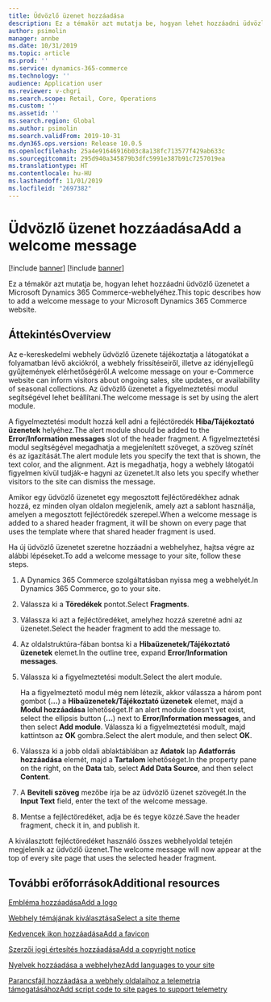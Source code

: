 ```yaml
---
title: Üdvözlő üzenet hozzáadása
description: Ez a témakör azt mutatja be, hogyan lehet hozzáadni üdvözlő üzenetet a Microsoft Dynamics 365 Commerce-webhelyéhez.
author: psimolin
manager: annbe
ms.date: 10/31/2019
ms.topic: article
ms.prod: ''
ms.service: dynamics-365-commerce
ms.technology: ''
audience: Application user
ms.reviewer: v-chgri
ms.search.scope: Retail, Core, Operations
ms.custom: ''
ms.assetid: ''
ms.search.region: Global
ms.author: psimolin
ms.search.validFrom: 2019-10-31
ms.dyn365.ops.version: Release 10.0.5
ms.openlocfilehash: 25a4e91646916b03c8a138fc713577f429ab633c
ms.sourcegitcommit: 295d940a345879b3dfc5991e387b91c7257019ea
ms.translationtype: HT
ms.contentlocale: hu-HU
ms.lasthandoff: 11/01/2019
ms.locfileid: "2697382"
---
```

# <a name="add-a-welcome-message"></a><span data-ttu-id="6b675-103">Üdvözlő üzenet hozzáadása</span><span class="sxs-lookup"><span data-stu-id="6b675-103">Add a welcome message</span></span>

[!include [banner](includes/preview-banner.md)]
[!include [banner](includes/banner.md)]

<span data-ttu-id="6b675-104">Ez a témakör azt mutatja be, hogyan lehet hozzáadni üdvözlő üzenetet a Microsoft Dynamics 365 Commerce-webhelyéhez.</span><span class="sxs-lookup"><span data-stu-id="6b675-104">This topic describes how to add a welcome message to your Microsoft Dynamics 365 Commerce website.</span></span>

## <a name="overview"></a><span data-ttu-id="6b675-105">Áttekintés</span><span class="sxs-lookup"><span data-stu-id="6b675-105">Overview</span></span>

<span data-ttu-id="6b675-106">Az e-kereskedelmi webhely üdvözlő üzenete tájékoztatja a látogatókat a folyamatban lévő akciókról, a webhely frissítéseiről, illetve az idényjellegű gyűjtemények elérhetőségéről.</span><span class="sxs-lookup"><span data-stu-id="6b675-106">A welcome message on your e-Commerce website can inform visitors about ongoing sales, site updates, or availability of seasonal collections.</span></span> <span data-ttu-id="6b675-107">Az üdvözlő üzenetet a figyelmeztetési modul segítségével lehet beállítani.</span><span class="sxs-lookup"><span data-stu-id="6b675-107">The welcome message is set by using the alert module.</span></span>

<span data-ttu-id="6b675-108">A figyelmeztetési modult hozzá kell adni a fejléctöredék **Hiba/Tájékoztató üzenetek** helyéhez.</span><span class="sxs-lookup"><span data-stu-id="6b675-108">The alert module should be added to the **Error/Information messages** slot of the header fragment.</span></span> <span data-ttu-id="6b675-109">A figyelmeztetési modul segítségével megadhatja a megjelenített szöveget, a szöveg színét és az igazítását.</span><span class="sxs-lookup"><span data-stu-id="6b675-109">The alert module lets you specify the text that is shown, the text color, and the alignment.</span></span> <span data-ttu-id="6b675-110">Azt is megadhatja, hogy a webhely látogatói figyelmen kívül tudják-e hagyni az üzenetet.</span><span class="sxs-lookup"><span data-stu-id="6b675-110">It also lets you specify whether visitors to the site can dismiss the message.</span></span>

<span data-ttu-id="6b675-111">Amikor egy üdvözlő üzenetet egy megosztott fejléctöredékhez adnak hozzá, ez minden olyan oldalon megjelenik, amely azt a sablont használja, amelyen a megosztott fejléctöredék szerepel.</span><span class="sxs-lookup"><span data-stu-id="6b675-111">When a welcome message is added to a shared header fragment, it will be shown on every page that uses the template where that shared header fragment is used.</span></span>

<span data-ttu-id="6b675-112">Ha új üdvözlő üzenetet szeretne hozzáadni a webhelyhez, hajtsa végre az alábbi lépéseket.</span><span class="sxs-lookup"><span data-stu-id="6b675-112">To add a welcome message to your site, follow these steps.</span></span>

1. <span data-ttu-id="6b675-113">A Dynamics 365 Commerce szolgáltatásban nyissa meg a webhelyét.</span><span class="sxs-lookup"><span data-stu-id="6b675-113">In Dynamics 365 Commerce, go to your site.</span></span>
1. <span data-ttu-id="6b675-114">Válassza ki a **Töredékek** pontot.</span><span class="sxs-lookup"><span data-stu-id="6b675-114">Select **Fragments**.</span></span>
1. <span data-ttu-id="6b675-115">Válassza ki azt a fejléctöredéket, amelyhez hozzá szeretné adni az üzenetet.</span><span class="sxs-lookup"><span data-stu-id="6b675-115">Select the header fragment to add the message to.</span></span>
1. <span data-ttu-id="6b675-116">Az oldalstruktúra-fában bontsa ki a **Hibaüzenetek/Tájékoztató üzenetek** elemet.</span><span class="sxs-lookup"><span data-stu-id="6b675-116">In the outline tree, expand **Error/Information messages**.</span></span>
1. <span data-ttu-id="6b675-117">Válassza ki a figyelmeztetési modult.</span><span class="sxs-lookup"><span data-stu-id="6b675-117">Select the alert module.</span></span>

    <span data-ttu-id="6b675-118">Ha a figyelmeztető modul még nem létezik, akkor válassza a három pont gombot (**…**) a **Hibaüzenetek/Tájékoztató üzenetek** elemet, majd a **Modul hozzáadása** lehetőséget.</span><span class="sxs-lookup"><span data-stu-id="6b675-118">If an alert module doesn't yet exist, select the ellipsis button (**...**) next to **Error/Information messages**, and then select **Add module**.</span></span> <span data-ttu-id="6b675-119">Válassza ki a figyelmeztetési modult, majd kattintson az **OK** gombra.</span><span class="sxs-lookup"><span data-stu-id="6b675-119">Select the alert module, and then select **OK**.</span></span>

1. <span data-ttu-id="6b675-120">Válassza ki a jobb oldali ablaktáblában az **Adatok** lap **Adatforrás hozzáadása** elemét, majd a **Tartalom** lehetőséget.</span><span class="sxs-lookup"><span data-stu-id="6b675-120">In the property pane on the right, on the **Data** tab, select **Add Data Source**, and then select **Content**.</span></span>
1. <span data-ttu-id="6b675-121">A **Beviteli szöveg** mezőbe írja be az üdvözlő üzenet szövegét.</span><span class="sxs-lookup"><span data-stu-id="6b675-121">In the **Input Text** field, enter the text of the welcome message.</span></span>
1. <span data-ttu-id="6b675-122">Mentse a fejléctöredéket, adja be és tegye közzé.</span><span class="sxs-lookup"><span data-stu-id="6b675-122">Save the header fragment, check it in, and publish it.</span></span>

<span data-ttu-id="6b675-123">A kiválasztott fejléctöredéket használó összes webhelyoldal tetején megjelenik az üdvözlő üzenet.</span><span class="sxs-lookup"><span data-stu-id="6b675-123">The welcome message will now appear at the top of every site page that uses the selected header fragment.</span></span>

## <a name="additional-resources"></a><span data-ttu-id="6b675-124">További erőforrások</span><span class="sxs-lookup"><span data-stu-id="6b675-124">Additional resources</span></span>

[<span data-ttu-id="6b675-125">Embléma hozzáadása</span><span class="sxs-lookup"><span data-stu-id="6b675-125">Add a logo</span></span>](add-logo.md)

[<span data-ttu-id="6b675-126">Webhely témájának kiválasztása</span><span class="sxs-lookup"><span data-stu-id="6b675-126">Select a site theme</span></span>](select-site-theme.md)

[<span data-ttu-id="6b675-127">Kedvencek ikon hozzáadása</span><span class="sxs-lookup"><span data-stu-id="6b675-127">Add a favicon</span></span>](add-favicon.md)

[<span data-ttu-id="6b675-128">Szerzői jogi értesítés hozzáadása</span><span class="sxs-lookup"><span data-stu-id="6b675-128">Add a copyright notice</span></span>](add-copyright-notice.md)

[<span data-ttu-id="6b675-129">Nyelvek hozzáadása a webhelyhez</span><span class="sxs-lookup"><span data-stu-id="6b675-129">Add languages to your site</span></span>](add-languages-to-site.md)

[<span data-ttu-id="6b675-130">Parancsfájl hozzáadása a webhely oldalaihoz a telemetria támogatásához</span><span class="sxs-lookup"><span data-stu-id="6b675-130">Add script code to site pages to support telemetry</span></span>](add-telemetry.md)

